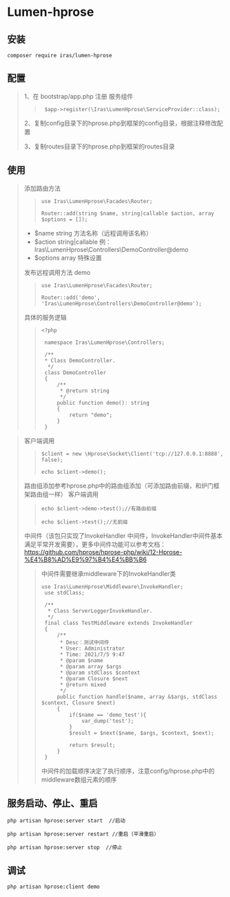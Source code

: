 # Lumen-hprose

## 安装

```shell
composer require iras/lumen-hprose
```

## 配置
>1、在 bootstrap/app.php 注册 服务组件
>
>>```shell
>>  $app->register(\Iras\LumenHprose\ServiceProvider::class);
>>  ```
>     
>2、复制config目录下的hprose.php到框架的config目录，根据注释修改配置
>
>
>3、复制routes目录下的hprose.php到框架的routes目录


## 使用
>添加路由方法
>>```shell
>> use Iras\LumenHprose\Facades\Router;   
>>
>> Router::add(string $name, string|callable $action, array $options = []);
>> ```
>*  $name  string  方法名称（远程调用该名称）
>*  $action  string|callable  例：Iras\LumenHprose\Controllers\DemoController@demo
>*  $options  array  特殊设置
>
>发布远程调用方法 demo
>>```shell
>> use Iras\LumenHprose\Facades\Router;   
>>
>> Router::add('demo', 'Iras\LumenHprose\Controllers\DemoController@demo');
>> ```
>
>
>具体的服务逻辑
>>```shell
>><?php
>>  
>>  namespace Iras\LumenHprose\Controllers;
>>  
>>  /**
>>  * Class DemoController.
>>   */
>>  class DemoController
>>  {
>>      /**
>>       * @return string
>>       */
>>      public function demo(): string
>>      {
>>          return "demo";
>>      }
>>  }
>> ```

>客户端调用
>>```shell
>>$client = new \Hprose\Socket\Client('tcp://127.0.0.1:8888', false);
>>
>>echo $client->demo();
>>```
>>
>
>路由组添加参考hprose.php中的路由组添加（可添加路由前缀，和炉门框架路由组一样）
>客户端调用
>>```shell
>>echo $client->demo->test();//有路由前缀
>>
>>echo $client->test();//无前缀
>>```
>
>中间件（该包只实现了InvokeHandler 中间件，InvokeHandler中间件基本满足平常开发需要），更多中间件功能可以参考文档：https://github.com/hprose/hprose-php/wiki/12-Hprose-%E4%B8%AD%E9%97%B4%E4%BB%B6
>>
>>中间件需要继承middleware下的InvokeHandler类
>>```shell
>>use Iras\LumenHprose\Middleware\InvokeHandler;
>>  use stdClass;
>>  
>>  /**
>>   * Class ServerLoggerInvokeHandler.
>>   */
>>  final class TestMiddleware extends InvokeHandler
>>  {
>>      /**
>>       * Desc：测试中间件
>>       * User: Administrator
>>       * Time: 2021/7/5 9:47
>>       * @param $name
>>       * @param array $args
>>       * @param stdClass $context
>>       * @param Closure $next
>>       * @return mixed
>>       */
>>      public function handle($name, array &$args, stdClass $context, Closure $next)
>>      {
>>          if($name == 'demo_test'){
>>              var_dump('test');
>>          }
>>          $result = $next($name, $args, $context, $next);
>>  
>>          return $result;
>>      }
>>  }
>>```
>>
>>中间件的加载顺序决定了执行顺序，注意config/hprose.php中的middleware数组元素的顺序
>
## 服务启动、停止、重启
```shell script
php artisan hprose:server start  //启动

php artisan hprose:server restart //重启（平滑重启）  

php artisan hprose:server stop  //停止
```

## 调试
```shell script
php artisan hprose:client demo
```